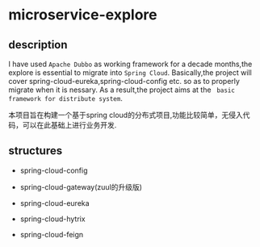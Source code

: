 # microservice-explore

## description
I have used   `Apache Dubbo` as working framework for a decade months,the explore is essential to migrate into `Spring Cloud`.
Basically,the project will cover spring-cloud-eureka,spring-cloud-config etc. so as to properly migrate when it is nessary.
As a result,the project aims at the ` basic framework for distribute system`.

本项目旨在构建一个基于spring cloud的分布式项目,功能比较简单，无侵入代码，可以在此基础上进行业务开发.

## structures

- spring-cloud-config

- spring-cloud-gateway(zuul的升级版)

- spring-cloud-eureka

- spring-cloud-hytrix

- spring-cloud-feign